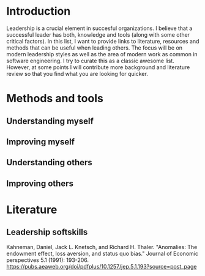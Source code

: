 # Introduction
Leadership is a crucial element in succesful organizations.
I believe that a successful leader has both, knowledge and tools (along with some other critical factors). In this list, I want to provide links to literature, resources and methods that can be useful when leading others. The focus will be on modern leadership styles as well as the area of modern work as common in software engineering.
I try  to curate this as a classic awesome list. However, at some points I will contribute more background and literature review so that you find what you are looking for quicker.


# Methods and tools

## Understanding myself

## Improving myself

## Understanding others

## Improving others


# Literature

## Leadership softskills

Kahneman, Daniel, Jack L. Knetsch, and Richard H. Thaler. "Anomalies: The endowment effect, loss aversion, and status quo bias." Journal of Economic perspectives 5.1 (1991): 193-206. https://pubs.aeaweb.org/doi/pdfplus/10.1257/jep.5.1.193?source=post_page